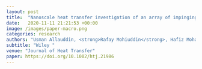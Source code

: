 ```yaml
---
layout: post
title:  "Nanoscale heat transfer investigation of an array of impinging jet systems with different working fluids under crossflow with and without pin fins"
date:   2020-11-11 21:21:53 +00:00
image: /images/paper-macro.png
categories: research
authors: "Usman Allauddin, <strong>Rafay Mohiuddin</strong>, Hafiz Mohammad Usman Khan, Naseem Uddin, Waqar A. Khan"
subtitle: "Wiley "
venue: "Journal of Heat Transfer"
paper: https://doi.org/10.1002/htj.21986
---
```


